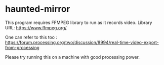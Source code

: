 # haunted-mirror

This program requires FFMPEG library to run as it records video.
Library URL: https://www.ffmpeg.org/

One can refer to this too : https://forum.processing.org/two/discussion/8994/real-time-video-export-from-processing


Please try running this on a machine with good processing power.
